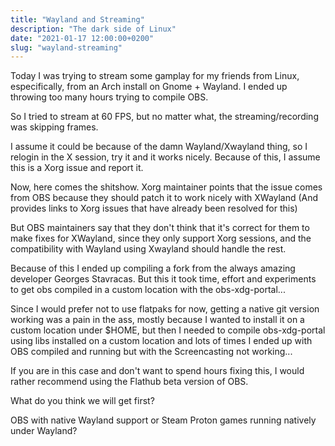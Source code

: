 ```yaml
---
title: "Wayland and Streaming"
description: "The dark side of Linux"
date: "2021-01-17 12:00:00+0200"
slug: "wayland-streaming"
---
```


Today I was trying to stream some gamplay for my friends from Linux, especifically,
from an Arch install on Gnome + Wayland. I ended up throwing too many hours
trying to compile OBS.

So I tried to stream at 60 FPS, but no matter what, the streaming/recording was skipping frames.

I assume it could be because of the damn Wayland/Xwayland thing, so I relogin in the X session, try
it and it works nicely. Because of this, I assume this is a Xorg issue and report it.

Now, here comes the shitshow. Xorg maintainer points that the issue comes from OBS because they should
patch it to work nicely with XWayland (And provides links to Xorg issues that have already been resolved for this)

But OBS maintainers say that they don't think that it's correct for them to make fixes for XWayland, since they only
support Xorg sessions, and the compatibility with Wayland using Xwayland should handle the rest.

Because of this I ended up compiling a fork from the always amazing developer Georges Stavracas. But this it took
time, effort and experiments to get obs compiled in a custom location with the obs-xdg-portal...

Since I would prefer not to use flatpaks for now, getting a native git version working was a pain in the ass, mostly
because I wanted to install it on a custom location under $HOME, but then I needed to compile obs-xdg-portal using libs
installed on a custom location and lots of times I ended up with OBS compiled and running but with the Screencasting not working...

If you are in this case and don't want to spend hours fixing this, I would rather recommend using the Flathub beta version of OBS.

What do you think we will get first?

OBS with native Wayland support or Steam Proton games running natively under Wayland?